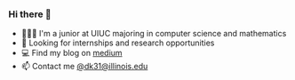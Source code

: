 ### Hi there 👋
- 🧑🏻‍💻 I'm a junior at UIUC majoring in computer science and mathematics
- 👀 Looking for internships and research opportunities
- 💻 Find my blog on [medium](https://medium.com/@lawsus)
- 📫 Contact me [@dk31@illinois.edu](mailto:dk31@illinois.edu) 

<!--
**lawsus/lawsus** is a ✨ _special_ ✨ repository because its `README.md` (this file) appears on your GitHub profile.

Here are some ideas to get you started:

- 🔭 I’m currently working on ...
- 🌱 I’m currently learning ...
- 👯 I’m looking to collaborate on ...
- 🤔 I’m looking for help with ...
- 💬 Ask me about ...
- 📫 How to reach me: ...
- 😄 Pronouns: ...
- ⚡ Fun fact: ...
-->

